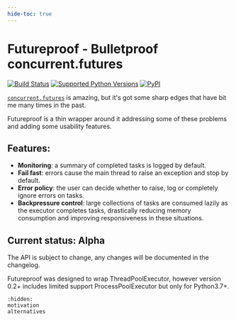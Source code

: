 ```yaml
---
hide-toc: true
---
```


# Futureproof - Bulletproof concurrent.futures

[![Build Status](https://dev.azure.com/yeraydiazdiaz/futureproof/_apis/build/status/yeraydiazdiaz.futureproof?branchName=master)](https://dev.azure.com/yeraydiazdiaz/futureproof/_build/latest?definitionId=1&branchName=master)
[![Supported Python Versions](https://img.shields.io/pypi/pyversions/futureproof.svg)](https://pypi.org/project/futureproof/)
[![PyPI](https://img.shields.io/pypi/v/futureproof.svg)](https://pypi.org/project/futureproof/)

[`concurrent.futures`](https://docs.python.org/3/library/concurrent.futures.html) is amazing, but it's got some sharp edges that have bit me many times in the past.

Futureproof is a thin wrapper around it addressing some of these problems and adding some usability features.

## Features:

- **Monitoring**: a summary of completed tasks is logged by default.
- **Fail fast**: errors cause the main thread to raise an exception and stop by default.
- **Error policy**: the user can decide whether to raise, log or completely ignore errors on tasks.
- **Backpressure control**: large collections of tasks are consumed lazily as the executor completes tasks, drastically reducing memory consumption and improving responsiveness in these situations.

## Current status: Alpha

The API is subject to change, any changes will be documented in the changelog.

Futureproof was designed to wrap ThreadPoolExecutor, however version 0.2+ includes limited support ProcessPoolExecutor but only for Python3.7+.


```{toctree}
:hidden:
motivation
alternatives
```
